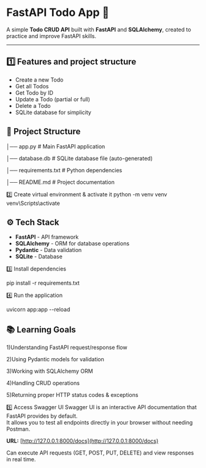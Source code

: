 # FastAPI Todo App 📝

A simple **Todo CRUD API** built with **FastAPI** and **SQLAlchemy**, created to practice and improve FastAPI skills.

---
## 1️⃣ Features and project structure

- Create a new Todo
- Get all Todos
- Get Todo by ID
- Update a Todo (partial or full)
- Delete a Todo
- SQLite database for simplicity

## 📂 Project Structure
│── app.py # Main FastAPI application

│── database.db # SQLite database file (auto-generated)

│── requirements.txt # Python dependencies

│── README.md # Project documentation

2️⃣ Create virtual environment & activate it
python -m venv venv
venv\Scripts\activate

## ⚙️ Tech Stack
- **FastAPI** - API framework
- **SQLAlchemy** - ORM for database operations
- **Pydantic** - Data validation
- **SQLite** - Database

3️⃣ Install dependencies

pip install -r requirements.txt

4️⃣ Run the application

uvicorn app:app --reload

## 📚 Learning Goals

1)Understanding FastAPI request/response flow

2)Using Pydantic models for validation

3)Working with SQLAlchemy ORM

4)Handling CRUD operations

5)Returning proper HTTP status codes & exceptions

5️⃣ Access Swagger UI
Swagger UI is an interactive API documentation that FastAPI provides by default.  
It allows you to test all endpoints directly in your browser without needing Postman.

**URL:** [http://127.0.0.1:8000/docs](http://127.0.0.1:8000/docs)

Can execute API requests (GET, POST, PUT, DELETE) and view responses in real time.

